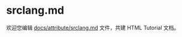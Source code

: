 srclang.md
===

欢迎您编辑 <a target="__blank" href="https://github.com/jaywcjlove/html-tutorial/blob/master/docs/attribute/srclang.md">docs/attribute/srclang.md</a> 文件，共建 HTML Tutorial 文档。